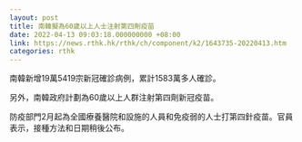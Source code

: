 ```yaml
---
layout: post
title: 南韓擬為60歲以上人士注射第四劑疫苗
date: 2022-04-13 09:03:18.000000000 +08:00
link: https://news.rthk.hk/rthk/ch/component/k2/1643735-20220413.htm
categories: rthk
---
```


南韓新增19萬5419宗新冠確診病例，累計1583萬多人確診。

另外，南韓政府計劃為60歲以上人群注射第四劑新冠疫苗。

防疫部門2月起為全國療養醫院和設施的人員和免疫弱的人士打第四針疫苗。官員表示，接種方法和日期稍後公布。
